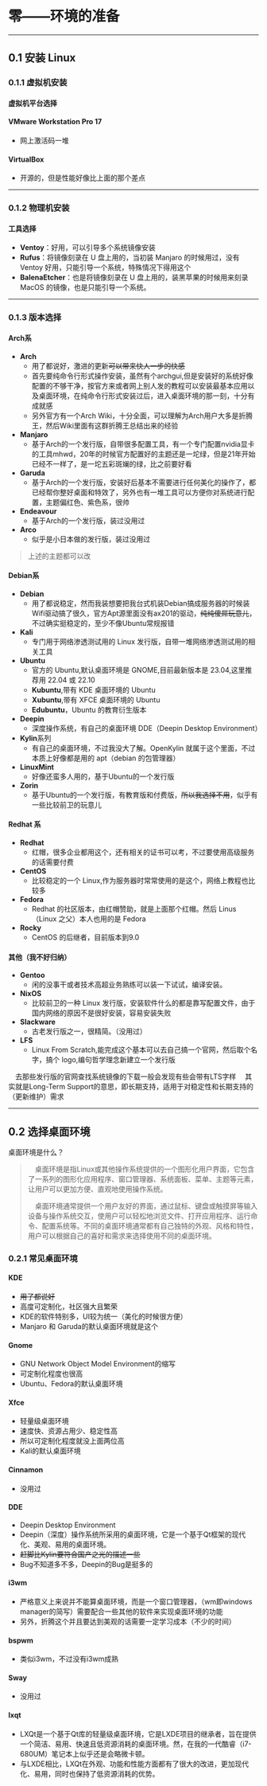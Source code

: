 # 零——环境的准备

---

## 0.1 安装 Linux

### 0.1.1 虚拟机安装

#### 虚拟机平台选择

#### VMware Workstation Pro 17

- 网上激活码一堆

#### VirtualBox

- 开源的，但是性能好像比上面的那个差点

---

### 0.1.2 物理机安装

#### 工具选择

- **Ventoy**：好用，可以引导多个系统镜像安装
- **Rufus**：将镜像刻录在 U 盘上用的，当初装 Manjaro 的时候用过，没有 Ventoy 好用，只能引导一个系统，特殊情况下得用这个
- **BalenaEtcher**：也是将镜像刻录在 U 盘上用的，装黑苹果的时候用来刻录 MacOS 的镜像，也是只能引导一个系统。

---

### 0.1.3 版本选择

#### **Arch**系

- **Arch**
  - 用了都说好，激进的更新~~可以带来快人一步的快感~~
  - 首先要纯命令行形式操作安装，虽然有个archgui,但是安装好的系统好像配置的不够干净，按官方来或者网上别人发的教程可以安装最基本应用以及桌面环境，在纯命令行形式安装过后，进入桌面环境的那一刻，十分有成就感
  - 另外官方有一个Arch Wiki，十分全面，可以理解为Arch用户大多是折腾王，然后Wiki里面有这群折腾王总结出来的经验
- **Manjaro**
  - 基于Arch的一个发行版，自带很多配置工具，有一个专门配置nvidia显卡的工具mhwd，20年的时候官方配置好的主题还是一坨绿，但是21年开始已经不一样了，是一坨五彩斑斓的绿，比之前要好看
- **Garuda**
  - 基于Arch的一个发行版，安装好后基本不需要进行任何美化的操作了，都已经帮你整好桌面和特效了，另外也有一堆工具可以方便你对系统进行配置，主题偏红色、紫色系，很帅
- **Endeavour**
  - 基于Arch的一个发行版，装过没用过
- **Arco**
  - 似乎是小日本做的发行版，装过没用过

> 上述的主题都可以改

#### **Debian**系

- **Debian**
  - 用了都说稳定，然而我装想要把我台式机装Debian搞成服务器的时候装Wifi驱动搞了很久，官方Apt源里面没有ax201的驱动，~~纯纯傻屌玩意儿~~，不过确实挺稳定的，至少不像Ubuntu常规报错
- **Kali**
  - 专门用于网络渗透测试用的 Linux 发行版，自带一堆网络渗透测试用的相关工具
- **Ubuntu**
  - 官方的 Ubuntu,默认桌面环境是 GNOME,目前最新版本是 23.04,这里推荐用 22.04 或 22.10
  - **Kubuntu**,带有 KDE 桌面环境的 Ubuntu
  - **Xubuntu**,带有 XFCE 桌面环境的 Ubuntu
  - **Edubuntu**，Ubuntu 的教育衍生版本
- **Deepin**
  - 深度操作系统，有自己的桌面环境 DDE（Deepin Desktop Environment）
- **Kylin**系列
  - 有自己的桌面环境，不过我没大了解。OpenKylin 就属于这个里面，不过本质上好像都是用的 apt（debian 的包管理器）
- **LinuxMint**
  - 好像还蛮多人用的，基于Ubuntu的一个发行版
- **Zorin**
  - 基于Ubuntu的一个发行版，有教育版和付费版，~~所以我选择不用~~，似乎有一些比较前卫的玩意儿

#### Redhat 系

- **Redhat**
  - 红帽，很多企业都用这个，还有相关的证书可以考，不过要使用高级服务的话需要付费
- **CentOS**
  - 比较稳定的一个 Linux,作为服务器时常常使用的是这个，网络上教程也比较多
- **Fedora**
  - Redhat 的社区版本，由红帽赞助，就是上面那个红帽。然后 Linus（Linux 之父）本人也用的是 Fedora
- **Rocky**
  - CentOS 的后继者，目前版本到9.0

#### 其他（我不好归纳）

- **Gentoo**
  - 闲的没事干或者技术高超业务熟练可以装一下试试，编译安装。
- **NixOS**
  - 比较前卫的一种 Linux 发行版，安装软件什么的都是靠写配置文件，由于国内网络的原因不是很好安装，容易安装失败
- **Slackware**
  - 古老发行版之一，很精简。（没用过）
- **LFS**
  - Linux From Scratch,能完成这个基本可以去自己搞一个官网，然后取个名字，搞个 logo,编句哲学理念新建立一个发行版

&emsp;去那些发行版的官网查找系统镜像的下载一般会发现有些会带有LTS字样
&emsp;其实就是Long-Term Support的意思，即长期支持，适用于对稳定性和长期支持的（更新维护）需求

---

## 0.2 选择桌面环境

桌面环境是什么？

> &emsp;桌面环境是指Linux或其他操作系统提供的一个图形化用户界面，它包含了一系列的图形化应用程序、窗口管理器、系统面板、菜单、主题等元素，让用户可以更加方便、直观地使用操作系统。
>
> &emsp;桌面环境通常提供一个用户友好的界面，通过鼠标、键盘或触摸屏等输入设备与操作系统交互，使用户可以轻松地浏览文件、打开应用程序、运行命令、配置系统等。不同的桌面环境通常都有自己独特的外观、风格和特性，用户可以根据自己的喜好和需求来选择使用不同的桌面环境。

### 0.2.1 常见桌面环境

#### KDE

- ~~用了都说好~~
- 高度可定制化，社区强大且繁荣
- KDE的软件特别多，UI较为统一（美化的时候很方便）
- Manjaro 和 Garuda的默认桌面环境就是这个

#### Gnome

- GNU Network Object Model Environment的缩写
- 可定制化程度也很高
- Ubuntu、Fedora的默认桌面环境

#### Xfce

- 轻量级桌面环境
- 速度快、资源占用少、稳定性高
- 所以可定制化程度就没上面两位高
- Kali的默认桌面环境

#### Cinnamon

- 没用过

#### DDE

- Deepin Desktop Environment
- Deepin（深度）操作系统所采用的桌面环境，它是一个基于Qt框架的现代化、美观、易用的桌面环境。
- ~~赶脚比Kylin要符合国产之光的描述一些~~
- Bug不知道多不多，Deepin的Bug是挺多的

#### i3wm

- 严格意义上来说并不能算桌面环境，而是一个窗口管理器，（wm即windows manager的简写）需要配合一些其他的软件来实现桌面环境的功能
- 另外，折腾这个并且要达到美观的话需要一定学习成本（不少的时间）

#### bspwm

- 类似i3wm，不过没有i3wm成熟

#### Sway

- 没用过

#### lxqt

- LXQt是一个基于Qt库的轻量级桌面环境，它是LXDE项目的继承者，旨在提供一个简洁、易用、快速且低资源消耗的桌面环境。然，在我的一代酷睿（i7-680UM）笔记本上似乎还是会略微卡顿。
- 与LXDE相比，LXQt在外观、功能和性能方面都有了很大的改进，更加现代化、易用，同时也保持了低资源消耗的优势。
